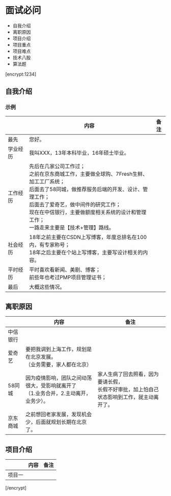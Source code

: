 # 面试必问

- 自我介绍
- 离职原因
- 项目介绍
- 项目重点
- 项目难点
- 技术八股
- 算法题

[encrypt:1234]
## 自我介绍

### 示例

|      | 内容                                                                                                                                                             | 备注 |
|------|----------------------------------------------------------------------------------------------------------------------------------------------------------------|----|
| 最先   | 您好。                                                                                                                                                            |    |
| 学业经历 | 我叫XXX，13年本科毕业，16年硕士毕业。                                                                                                                                         |    |
| 工作经历 | 先后在几家公司工作过；<br/>之前在京东商城工作，主要做全球购、7Fresh生鲜、加工工厂系统；<br/>后面去了58同城，做推荐服务后端的开发、设计、管理工作；<br/>后面去了爱奇艺，做中间件的研究工作；<br/>现在在中信银行，主要做额度相关系统的设计和管理工作；<br/>一路走来主要是【技术+管理】路线。 |    |
| 社会经历 | 18年之前主要在CSDN上写博客，年度总排名在100内，有专家称号；<br/>18年之后主要在个站上写博客，主要写设计相关的内容。                                                                                              |    |
| 平时经历 | 平时喜欢看新闻、美剧、博客；<br/>前些年也考过PMP项目管理证书；                                                                                                                            |    |
| 最后   | 大概这些情况。                                                                                                                                                        |    |

## 离职原因

|      | 内容                                               | 备注                                                |
|------|--------------------------------------------------|---------------------------------------------------|
| 中信银行 |                                                  |                                                   |
| 爱奇艺  | 要把我调到上海工作，规划是在北京发展。<br/>（业务需要，家人都在北京）            |                                                   |
| 58同城 | 因为疫情影响，团队之间动荡很大，受影响就离开了<br/>（1.业务合并，2.主动离开，业务少）。 | 家人生病了回去照看，因为要请长假，<br/>长假不好审批，加上怕自己状态影响到工作，就主动离开了。 |
| 京东商城 | 之前想回老家发展，发现机会少，后面就规划长期在北京了。                      |                                                   |

## 项目介绍


|      | 内容                                          | 备注 |
|------|---------------------------------------------|----|
| 项目一  |                      |    |




[/encrypt]